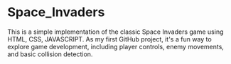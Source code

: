 # Space_Invaders
This is a simple implementation of the classic Space Invaders game using HTML, CSS, JAVASCRIPT. As my first GitHub project, it's a fun way to explore game development, including player controls, enemy movements, and basic collision detection.
